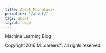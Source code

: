 ```yaml
---
title: About ML.network
permalink: "/about/"
tags: about
layout: page
---
```


Machine Learning Blog

Copyright 2016 ML.careers℠. All rights reserved.
